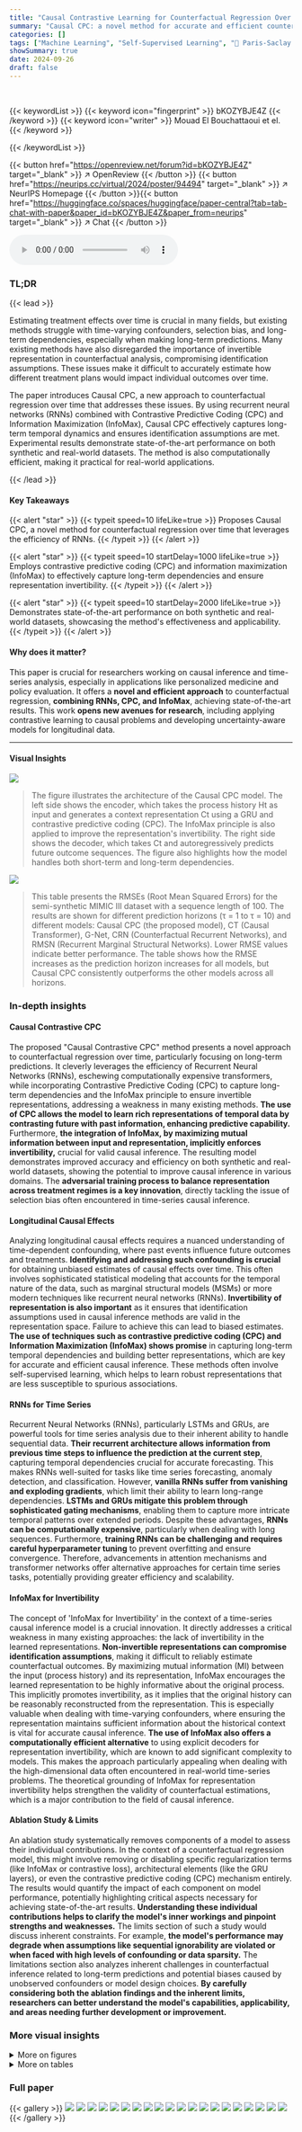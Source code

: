 ```yaml
---
title: "Causal Contrastive Learning for Counterfactual Regression Over Time"
summary: "Causal CPC: a novel method for accurate and efficient counterfactual regression over time using RNNs, CPC, and InfoMax, achieving state-of-the-art performance."
categories: []
tags: ["Machine Learning", "Self-Supervised Learning", "🏢 Paris-Saclay University",]
showSummary: true
date: 2024-09-26
draft: false
---
```


<br>

{{< keywordList >}}
{{< keyword icon="fingerprint" >}} bKOZYBJE4Z {{< /keyword >}}
{{< keyword icon="writer" >}} Mouad El Bouchattaoui et el. {{< /keyword >}}
 
{{< /keywordList >}}

{{< button href="https://openreview.net/forum?id=bKOZYBJE4Z" target="_blank" >}}
↗ OpenReview
{{< /button >}}
{{< button href="https://neurips.cc/virtual/2024/poster/94494" target="_blank" >}}
↗ NeurIPS Homepage
{{< /button >}}{{< button href="https://huggingface.co/spaces/huggingface/paper-central?tab=tab-chat-with-paper&paper_id=bKOZYBJE4Z&paper_from=neurips" target="_blank" >}}
↗ Chat
{{< /button >}}



<audio controls>
    <source src="https://ai-paper-reviewer.com/bKOZYBJE4Z/podcast.wav" type="audio/wav">
    Your browser does not support the audio element.
</audio>


### TL;DR


{{< lead >}}

Estimating treatment effects over time is crucial in many fields, but existing methods struggle with time-varying confounders, selection bias, and long-term dependencies, especially when making long-term predictions.  Many existing methods have also disregarded the importance of invertible representation in counterfactual analysis, compromising identification assumptions. These issues make it difficult to accurately estimate how different treatment plans would impact individual outcomes over time. 

The paper introduces Causal CPC, a new approach to counterfactual regression over time that addresses these issues.  By using recurrent neural networks (RNNs) combined with Contrastive Predictive Coding (CPC) and Information Maximization (InfoMax), Causal CPC effectively captures long-term temporal dynamics and ensures identification assumptions are met.  Experimental results demonstrate state-of-the-art performance on both synthetic and real-world datasets. The method is also computationally efficient, making it practical for real-world applications.

{{< /lead >}}


#### Key Takeaways

{{< alert "star" >}}
{{< typeit speed=10 lifeLike=true >}} Proposes Causal CPC, a novel method for counterfactual regression over time that leverages the efficiency of RNNs. {{< /typeit >}}
{{< /alert >}}

{{< alert "star" >}}
{{< typeit speed=10 startDelay=1000 lifeLike=true >}} Employs contrastive predictive coding (CPC) and information maximization (InfoMax) to effectively capture long-term dependencies and ensure representation invertibility. {{< /typeit >}}
{{< /alert >}}

{{< alert "star" >}}
{{< typeit speed=10 startDelay=2000 lifeLike=true >}} Demonstrates state-of-the-art performance on both synthetic and real-world datasets, showcasing the method's effectiveness and applicability. {{< /typeit >}}
{{< /alert >}}

#### Why does it matter?
This paper is crucial for researchers working on causal inference and time-series analysis, especially in applications like personalized medicine and policy evaluation.  It offers a **novel and efficient approach** to counterfactual regression, **combining RNNs, CPC, and InfoMax**, achieving state-of-the-art results. This work **opens new avenues for research**, including applying contrastive learning to causal problems and developing uncertainty-aware models for longitudinal data.

------
#### Visual Insights



![](https://ai-paper-reviewer.com/bKOZYBJE4Z/figures_2_1.jpg)

> The figure illustrates the architecture of the Causal CPC model. The left side shows the encoder, which takes the process history Ht as input and generates a context representation Ct using a GRU and contrastive predictive coding (CPC).  The InfoMax principle is also applied to improve the representation's invertibility. The right side shows the decoder, which takes Ct and autoregressively predicts future outcome sequences. The figure also highlights how the model handles both short-term and long-term dependencies.





![](https://ai-paper-reviewer.com/bKOZYBJE4Z/tables_8_1.jpg)

> This table presents the RMSEs (Root Mean Squared Errors) for the semi-synthetic MIMIC III dataset with a sequence length of 100.  The results are shown for different prediction horizons (τ = 1 to τ = 10) and different models: Causal CPC (the proposed model), CT (Causal Transformer), G-Net, CRN (Counterfactual Recurrent Networks), and RMSN (Recurrent Marginal Structural Networks). Lower RMSE values indicate better performance. The table shows how the RMSE increases as the prediction horizon increases for all models, but Causal CPC consistently outperforms the other models across all horizons.





### In-depth insights


#### Causal Contrastive CPC
The proposed "Causal Contrastive CPC" method presents a novel approach to counterfactual regression over time, particularly focusing on long-term predictions.  It cleverly leverages the efficiency of Recurrent Neural Networks (RNNs), eschewing computationally expensive transformers, while incorporating Contrastive Predictive Coding (CPC) to capture long-term dependencies and the InfoMax principle to ensure invertible representations, addressing a weakness in many existing methods.  **The use of CPC allows the model to learn rich representations of temporal data by contrasting future with past information, enhancing predictive capability.**  Furthermore, **the integration of InfoMax, by maximizing mutual information between input and representation, implicitly enforces invertibility,** crucial for valid causal inference. The resulting model demonstrates improved accuracy and efficiency on both synthetic and real-world datasets, showing the potential to improve causal inference in various domains. The **adversarial training process to balance representation across treatment regimes is a key innovation**, directly tackling the issue of selection bias often encountered in time-series causal inference.

#### Longitudinal Causal Effects
Analyzing longitudinal causal effects requires a nuanced understanding of time-dependent confounding, where past events influence future outcomes and treatments.  **Identifying and addressing such confounding is crucial** for obtaining unbiased estimates of causal effects over time.  This often involves sophisticated statistical modeling that accounts for the temporal nature of the data, such as marginal structural models (MSMs) or more modern techniques like recurrent neural networks (RNNs).  **Invertibility of representation is also important** as it ensures that identification assumptions used in causal inference methods are valid in the representation space. Failure to achieve this can lead to biased estimates.  **The use of techniques such as contrastive predictive coding (CPC) and Information Maximization (InfoMax) shows promise** in capturing long-term temporal dependencies and building better representations, which are key for accurate and efficient causal inference.  These methods often involve self-supervised learning, which helps to learn robust representations that are less susceptible to spurious associations.

#### RNNs for Time Series
Recurrent Neural Networks (RNNs), particularly LSTMs and GRUs, are powerful tools for time series analysis due to their inherent ability to handle sequential data.  **Their recurrent architecture allows information from previous time steps to influence the prediction at the current step**, capturing temporal dependencies crucial for accurate forecasting.  This makes RNNs well-suited for tasks like time series forecasting, anomaly detection, and classification.  However, **vanilla RNNs suffer from vanishing and exploding gradients**, which limit their ability to learn long-range dependencies.  **LSTMs and GRUs mitigate this problem through sophisticated gating mechanisms**, enabling them to capture more intricate temporal patterns over extended periods.  Despite these advantages, **RNNs can be computationally expensive**, particularly when dealing with long sequences.  Furthermore, **training RNNs can be challenging and requires careful hyperparameter tuning** to prevent overfitting and ensure convergence.  Therefore, advancements in attention mechanisms and transformer networks offer alternative approaches for certain time series tasks, potentially providing greater efficiency and scalability.

#### InfoMax for Invertibility
The concept of 'InfoMax for Invertibility' in the context of a time-series causal inference model is a crucial innovation.  It directly addresses a critical weakness in many existing approaches: the lack of invertibility in the learned representations.  **Non-invertible representations can compromise identification assumptions**, making it difficult to reliably estimate counterfactual outcomes. By maximizing mutual information (MI) between the input (process history) and its representation, InfoMax encourages the learned representation to be highly informative about the original process.  This implicitly promotes invertibility, as it implies that the original history can be reasonably reconstructed from the representation.  This is especially valuable when dealing with time-varying confounders, where ensuring the representation maintains sufficient information about the historical context is vital for accurate causal inference. **The use of InfoMax also offers a computationally efficient alternative** to using explicit decoders for representation invertibility, which are known to add significant complexity to models. This makes the approach particularly appealing when dealing with the high-dimensional data often encountered in real-world time-series problems. The theoretical grounding of InfoMax for representation invertibility helps strengthen the validity of counterfactual estimations, which is a major contribution to the field of causal inference.

#### Ablation Study & Limits
An ablation study systematically removes components of a model to assess their individual contributions.  In the context of a counterfactual regression model, this might involve removing or disabling specific regularization terms (like InfoMax or contrastive loss), architectural elements (like the GRU layers), or even the contrastive predictive coding (CPC) mechanism entirely. The results would quantify the impact of each component on model performance, potentially highlighting critical aspects necessary for achieving state-of-the-art results.  **Understanding these individual contributions helps to clarify the model's inner workings and pinpoint strengths and weaknesses.** The limits section of such a study would discuss inherent constraints. For example, **the model's performance may degrade when assumptions like sequential ignorability are violated or when faced with high levels of confounding or data sparsity.**  The limitations section also analyzes inherent challenges in counterfactual inference related to long-term predictions and potential biases caused by unobserved confounders or model design choices. **By carefully considering both the ablation findings and the inherent limits, researchers can better understand the model's capabilities, applicability, and areas needing further development or improvement.**


### More visual insights

<details>
<summary>More on figures
</summary>


![](https://ai-paper-reviewer.com/bKOZYBJE4Z/figures_5_1.jpg)

> The figure illustrates the Causal CPC architecture, showing both encoder and decoder components. The encoder uses GRUs and contrastive predictive coding (CPC) to learn a context representation Ct from the process history Ht.  This process also includes InfoMax regularization to make the representation invertible. The decoder then uses the context representation Ct to autoregressively predict the future outcome sequence.


![](https://ai-paper-reviewer.com/bKOZYBJE4Z/figures_7_1.jpg)

> This figure displays the performance of different models in predicting counterfactual tumor volume over time for a cancer simulation dataset. The normalized root mean squared error (NRMSE) is plotted against the time step for each model.  Two sets of results are shown, one for a training sequence length of 60 and another for a length of 40. In both cases, the prediction horizon (τ) is set to 10. The Marginal Structural Model (MSM) is excluded because of its high prediction errors. The figure helps to visualize how well each model can predict counterfactual outcomes, especially over longer time horizons and with different training sequence lengths. It illustrates the superiority of Causal CPC, especially for longer prediction horizons.


![](https://ai-paper-reviewer.com/bKOZYBJE4Z/figures_7_2.jpg)

> This figure shows the performance of Causal CPC and several other models in estimating counterfactual tumor volumes in a cancer simulation. The normalized root mean squared error (NRMSE) is plotted against the time step for different prediction horizons (τ = 1, 2, 3).  Two sets of results are presented: one where the training sequence length was 60 days and another where it was 40 days. The results highlight the superior performance of Causal CPC at longer time horizons (larger τ).  MSM was excluded because its prediction errors were too large to be meaningfully included in the plots.


![](https://ai-paper-reviewer.com/bKOZYBJE4Z/figures_8_1.jpg)

> This figure displays the evolution of the Normalized Root Mean Squared Error (NRMSE) over time steps for the task of estimating counterfactual tumor volumes in a cancer simulation.  The results are shown for three different levels of confounding (γ = 1, 2, 3) and two different training sequence lengths (60 and 40). The figure highlights the superior performance of the proposed Causal CPC method compared to other methods, especially at longer prediction horizons (time steps). The Marginal Structural Model (MSM) is excluded because it showed excessively high prediction errors.


![](https://ai-paper-reviewer.com/bKOZYBJE4Z/figures_8_2.jpg)

> This figure displays the evolution of the Normalized Root Mean Squared Error (NRMSE) across different prediction horizons (time steps) for counterfactual tumor volume estimation using various models. The results are shown for two training sequence lengths (60 and 40) and three levels of confounding (γ = 1, 2, 3). The figure highlights the performance of Causal CPC in comparison to other state-of-the-art baselines. It demonstrates that Causal CPC consistently outperforms the other methods as the prediction horizon increases, especially when the training sequence length is longer and the confounding level is higher.  This suggests the method's effectiveness for long-term counterfactual regression. The MSM model is excluded from the figure due to significantly high prediction errors.


![](https://ai-paper-reviewer.com/bKOZYBJE4Z/figures_9_1.jpg)

> The figure shows the performance of Causal CPC and other models in estimating counterfactual tumor volumes over time, using the cancer simulation data.  It presents the Normalized Root Mean Squared Error (NRMSE) against the prediction horizon (time steps). The top row displays results for training sequences of length 60, while the bottom row shows results for sequences of length 40.  In both cases, the prediction horizon (τ) is set to 10. The Marginal Structural Model (MSM) is excluded because its prediction errors were too high to be meaningfully plotted.


![](https://ai-paper-reviewer.com/bKOZYBJE4Z/figures_16_1.jpg)

> This figure shows a causal graph that illustrates the relationships between different variables in the model.  The variables include static confounders (V), time-varying contexts (X), treatments (W), and outcomes (Y), all observed up to a given time t. The figure illustrates the impact of past treatments and covariates on future treatments and outcomes, and highlights the process history Ht+1, which is a summary of all variables up to time t+1.  This history is used as input for the causal inference task.


</details>




<details>
<summary>More on tables
</summary>


![](https://ai-paper-reviewer.com/bKOZYBJE4Z/tables_8_2.jpg)
> This table presents a comparison of the model complexity (in terms of the number of trainable parameters) and computational efficiency (training and prediction times) across different models. The results are based on the tumor growth simulation dataset with a confounding level of γ = 1, using a single NVIDIA Tesla M60 GPU for training.  The table shows that Causal CPC demonstrates a good balance between accuracy and computational efficiency.

![](https://ai-paper-reviewer.com/bKOZYBJE4Z/tables_8_3.jpg)
> This table presents the results of an ablation study conducted to evaluate the impact of different components of the proposed Causal CPC model.  The study measures the Normalized Root Mean Squared Error (NRMSE) for prediction horizons from 1 to 10, across two datasets: a cancer simulation dataset and a semi-synthetic MIMIC III dataset.  By removing different parts of the model, such as the InfoNCE loss, the InfoMax loss, the balancing mechanism, or replacing the ICLUB objective with the CDC loss, the study aims to understand the contributions of each component to the overall model performance. The results show that removing any of the key components reduces the model's accuracy.

![](https://ai-paper-reviewer.com/bKOZYBJE4Z/tables_9_1.jpg)
> This table presents the results of experiments conducted on the MIMIC III dataset when the assumption of sequential ignorability is violated.  The table shows the normalized root mean squared error (NRMSE) for different forecasting horizons (τ = 1 to τ = 10) and for four different models: Causal CPC, Causal Transformer, CRN, and RMSN.  The NRMSE values demonstrate the impact of violating the sequential ignorability assumption on the accuracy of counterfactual estimation by each model over different time horizons.

![](https://ai-paper-reviewer.com/bKOZYBJE4Z/tables_16_1.jpg)
> This table compares Causal CPC with other state-of-the-art (SOTA) methods for counterfactual regression over time.  It highlights key architectural differences, such as the model backbone (e.g., GRU, Transformer, LSTM), whether the model is explicitly designed for long-term forecasting, the use of contrastive learning, the method used to predict counterfactuals, how selection bias is handled, and whether the model ensures invertibility of the representation. This comparison helps to contextualize Causal CPC's novel contributions and its advantages over existing approaches.

![](https://ai-paper-reviewer.com/bKOZYBJE4Z/tables_19_1.jpg)
> This table presents the results of the cancer simulation experiment for sequence length 60.  It compares the performance of Causal CPC against other state-of-the-art models across multiple prediction horizons (τ = 1 to 10) and three different confounding levels (γ = 1, 2, 3). The performance metric is Normalized Root Mean Squared Error (NRMSE), with lower values indicating better performance.  The best performing model for each scenario is highlighted in bold.

![](https://ai-paper-reviewer.com/bKOZYBJE4Z/tables_20_1.jpg)
> This table presents the Root Mean Squared Errors (RMSEs) for the semi-synthetic MIMIC III dataset with a sequence length of 100.  It shows the RMSE values for different prediction horizons (T=1 to T=10) for the Causal CPC model and four other comparison models: CT, G-Net, CRN, and RMSN. Lower RMSE values indicate better model performance.  The results are averaged across multiple runs, with standard deviations reported as well, reflecting the variability in model performance across different runs.

![](https://ai-paper-reviewer.com/bKOZYBJE4Z/tables_20_2.jpg)
> This table presents the results of the ablation study performed on the synthetic dataset using a sequence length of 40. The table shows the mean and standard deviation of the Normalized Root Mean Squared Errors (NRMSEs) for different horizons (τ = 1 to 10) for various model configurations: Causal CPC (full), Causal CPC without InfoNCE loss, Causal CPC without InfoMax loss, Causal CPC with CDC loss, and Causal CPC without balancing.  The best NRMSE value for each horizon and each model is highlighted in bold.

![](https://ai-paper-reviewer.com/bKOZYBJE4Z/tables_21_1.jpg)
> This table presents the results of the semi-synthetic MIMIC III experiment, focusing on the evolution of Root Mean Squared Errors (RMSEs) across different prediction horizons (τ = 1 to 10).  The experiment uses a sequence length of 100.  The RMSEs are shown for Causal CPC and several other comparative models.

![](https://ai-paper-reviewer.com/bKOZYBJE4Z/tables_21_2.jpg)
> This table presents a comparison of the performance of the Causal CPC model using different mutual information (MI) lower bounds for contrastive predictive coding (CPC) and InfoMax.  It shows the Normalized Root Mean Squared Errors (NRMSEs) for different prediction horizons (τ = 1 to 10) on the MIMIC III semi-synthetic dataset.  The results demonstrate the impact of the choice of MI estimation method on model performance.

![](https://ai-paper-reviewer.com/bKOZYBJE4Z/tables_21_3.jpg)
> This table presents the mean and standard deviation of Root Mean Squared Errors (RMSEs) for the semi-synthetic MIMIC III dataset across different prediction horizons (τ = 1 to 10).  The results are broken down by model and show the performance of Causal CPC (ours), CT, G-Net, CRN, RMSN, and MSM.  A sequence length of 100 was used for this experiment.  Lower RMSE values indicate better model performance.

![](https://ai-paper-reviewer.com/bKOZYBJE4Z/tables_22_1.jpg)
> This table compares the model complexity (in terms of trainable parameters) and the running time (in minutes) for different models, namely Causal CPC and four baselines (CT, G-Net, CRN, RMSN).  The results are averaged over five runs, for a specific configuration of the tumor growth simulation (γ=1). The hardware used is a single NVIDIA Tesla M60 GPU. The table highlights that Causal CPC offers a good balance between model complexity and computational efficiency.

![](https://ai-paper-reviewer.com/bKOZYBJE4Z/tables_28_1.jpg)
> This table summarizes the key differences between Causal CPC and other state-of-the-art methods for counterfactual regression over time used in the paper's experiments. It compares model backbones, ability to handle long-term forecasting, use of contrastive learning, mechanisms for handling selection bias and representation invertibility.

![](https://ai-paper-reviewer.com/bKOZYBJE4Z/tables_28_2.jpg)
> This table summarizes the key characteristics of the counterfactual regression models used in the paper's experiments, including the model backbone, whether they are tailored for long-term forecasting, their handling of time-dependent confounding and selection bias, the use of contrastive learning, and whether the representation is invertible.  It highlights the differences between the proposed Causal CPC model and existing state-of-the-art methods.

![](https://ai-paper-reviewer.com/bKOZYBJE4Z/tables_28_3.jpg)
> This table summarizes the key differences between Causal CPC and the baseline models used in the experiments.  It highlights the model backbone, ability to handle long-term forecasting, use of contrastive learning, and the methods used to learn long-term dependencies, handle selection bias, and ensure the invertibility of the representation.

![](https://ai-paper-reviewer.com/bKOZYBJE4Z/tables_28_4.jpg)
> This table shows the hyperparameter search ranges used for training the Recurrent Marginal Structural Networks (RMSN) model.  It details the ranges explored for various hyperparameters related to the LSTM layers (recurrent neural network layers) within the propensity and treatment networks, including the number of layers, learning rate, batch size, hidden unit count, dropout rate, and early stopping criteria. Separate ranges are provided for cancer simulation data and semi-synthetic MIMIC-III data.

![](https://ai-paper-reviewer.com/bKOZYBJE4Z/tables_29_1.jpg)
> This table details the hyperparameter search ranges used for training the Recurrent Marginal Structural Networks (RMSNs) model.  It shows the range of values explored for various hyperparameters within the RMSN model, broken down by sub-model (Propensity Treatment Network, Propensity History Network, Encoder, Decoder) for both cancer simulation and semi-synthetic MIMIC-III datasets.  The hyperparameters covered include the number of LSTM layers, learning rate, batch size, LSTM hidden units, LSTM dropout rate, maximum gradient norm, early stopping minimum delta, and early stopping patience. Each sub-model has its own set of hyperparameter ranges, demonstrating the complexity of tuning the RMSN model for optimal performance.

![](https://ai-paper-reviewer.com/bKOZYBJE4Z/tables_29_2.jpg)
> This table displays the hyperparameter search ranges used for the CRN model in the experiments.  It breaks down the hyperparameters for the encoder and decoder sub-models separately, specifying the ranges explored for parameters like the number of LSTM layers, learning rate, batch size, LSTM hidden units, LSTM dropout rate, BR size, and early stopping criteria for both cancer simulation and MIMIC III (semi-synthetic) datasets.

![](https://ai-paper-reviewer.com/bKOZYBJE4Z/tables_29_3.jpg)
> This table details the hyperparameter search ranges used for training the Recurrent Marginal Structural Networks (RMSN) model.  It breaks down the hyperparameters by sub-model (Propensity Treatment Network, Propensity History Network, Encoder, Decoder) and lists the range of values tested for cancer simulation and MIMIC III (SS) datasets.  Each sub-model shows various tunable parameters including the number of LSTM layers, learning rate, batch size, hidden units, dropout rate, max gradient norm, and early stopping criteria (min delta and patience).

![](https://ai-paper-reviewer.com/bKOZYBJE4Z/tables_29_4.jpg)
> This table presents the hyperparameter search ranges used for the Causal Transformer model in the experiments.  It shows the ranges explored for various parameters such as the number of transformer blocks, learning rate, batch size, number of attention heads,  transformer units, LSTM dropout rate, BR size, fully connected hidden units, sequential dropout rate, maximum positional encoding, and early stopping parameters (minimum delta and patience). Separate ranges are given for the experiments conducted on the cancer simulation dataset and the semi-synthetic MIMIC III dataset.

![](https://ai-paper-reviewer.com/bKOZYBJE4Z/tables_30_1.jpg)
> This table details the hyperparameter search ranges used for training the Recurrent Marginal Structural Networks (RMSNs) model.  It covers hyperparameters for various sub-models within RMSN, including the propensity treatment network, propensity history network, encoder, and decoder.  Each hyperparameter is listed along with the tested values for both the cancer simulation dataset and the semi-synthetic MIMIC-III dataset. Note that this is a search range, not all listed values were necessarily used in the final model.

![](https://ai-paper-reviewer.com/bKOZYBJE4Z/tables_30_2.jpg)
> This table presents the hyperparameter search ranges used for training the Recurrent Marginal Structural Networks (RMSNs) model. It includes the hyperparameters for the propensity treatment network, propensity history network, encoder, and decoder.  The search ranges are provided separately for the cancer simulation and MIMIC III semi-synthetic datasets. For each hyperparameter, the table specifies the possible values explored during the hyperparameter search.

</details>




### Full paper

{{< gallery >}}
<img src="https://ai-paper-reviewer.com/bKOZYBJE4Z/1.png" class="grid-w50 md:grid-w33 xl:grid-w25" />
<img src="https://ai-paper-reviewer.com/bKOZYBJE4Z/2.png" class="grid-w50 md:grid-w33 xl:grid-w25" />
<img src="https://ai-paper-reviewer.com/bKOZYBJE4Z/3.png" class="grid-w50 md:grid-w33 xl:grid-w25" />
<img src="https://ai-paper-reviewer.com/bKOZYBJE4Z/4.png" class="grid-w50 md:grid-w33 xl:grid-w25" />
<img src="https://ai-paper-reviewer.com/bKOZYBJE4Z/5.png" class="grid-w50 md:grid-w33 xl:grid-w25" />
<img src="https://ai-paper-reviewer.com/bKOZYBJE4Z/6.png" class="grid-w50 md:grid-w33 xl:grid-w25" />
<img src="https://ai-paper-reviewer.com/bKOZYBJE4Z/7.png" class="grid-w50 md:grid-w33 xl:grid-w25" />
<img src="https://ai-paper-reviewer.com/bKOZYBJE4Z/8.png" class="grid-w50 md:grid-w33 xl:grid-w25" />
<img src="https://ai-paper-reviewer.com/bKOZYBJE4Z/9.png" class="grid-w50 md:grid-w33 xl:grid-w25" />
<img src="https://ai-paper-reviewer.com/bKOZYBJE4Z/10.png" class="grid-w50 md:grid-w33 xl:grid-w25" />
<img src="https://ai-paper-reviewer.com/bKOZYBJE4Z/11.png" class="grid-w50 md:grid-w33 xl:grid-w25" />
<img src="https://ai-paper-reviewer.com/bKOZYBJE4Z/12.png" class="grid-w50 md:grid-w33 xl:grid-w25" />
<img src="https://ai-paper-reviewer.com/bKOZYBJE4Z/13.png" class="grid-w50 md:grid-w33 xl:grid-w25" />
<img src="https://ai-paper-reviewer.com/bKOZYBJE4Z/14.png" class="grid-w50 md:grid-w33 xl:grid-w25" />
<img src="https://ai-paper-reviewer.com/bKOZYBJE4Z/15.png" class="grid-w50 md:grid-w33 xl:grid-w25" />
<img src="https://ai-paper-reviewer.com/bKOZYBJE4Z/16.png" class="grid-w50 md:grid-w33 xl:grid-w25" />
<img src="https://ai-paper-reviewer.com/bKOZYBJE4Z/17.png" class="grid-w50 md:grid-w33 xl:grid-w25" />
<img src="https://ai-paper-reviewer.com/bKOZYBJE4Z/18.png" class="grid-w50 md:grid-w33 xl:grid-w25" />
<img src="https://ai-paper-reviewer.com/bKOZYBJE4Z/19.png" class="grid-w50 md:grid-w33 xl:grid-w25" />
<img src="https://ai-paper-reviewer.com/bKOZYBJE4Z/20.png" class="grid-w50 md:grid-w33 xl:grid-w25" />
{{< /gallery >}}